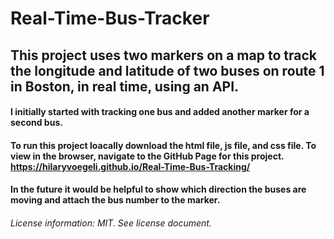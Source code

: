# Real-Time-Bus-Tracker
## This project uses two markers on a map to track the longitude and latitude of two buses on route 1 in Boston, in real time, using an API. 

#### I initially started with tracking one bus and added another marker for a second bus. 
#### To run this project loacally download the html file, js file, and css file. To view in the browser, navigate to the GitHub Page for this project. https://hilaryvoegeli.github.io/Real-Time-Bus-Tracking/
#### In the future it would be helpful to show which direction the buses are moving and attach the bus number to the marker.

###### License information: MIT. See license document. 
